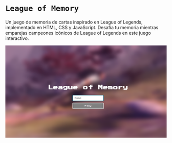 # **`League of Memory`**

Un juego de memoria de cartas inspirado en League of Legends, implementado en HTML, CSS y JavaScript. Desafía tu memoria mientras emparejas campeones icónicos de League of Legends en este juego interactivo.

![page](img/bg.png)
